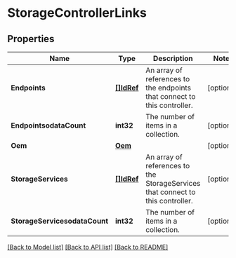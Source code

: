 # StorageControllerLinks

## Properties
Name | Type | Description | Notes
------------ | ------------- | ------------- | -------------
**Endpoints** | [**[]IdRef**](idRef.md) | An array of references to the endpoints that connect to this controller. | [optional] 
**EndpointsodataCount** | **int32** | The number of items in a collection. | [optional] 
**Oem** | [**Oem**](Oem.md) |  | [optional] 
**StorageServices** | [**[]IdRef**](idRef.md) | An array of references to the StorageServices that connect to this controller. | [optional] 
**StorageServicesodataCount** | **int32** | The number of items in a collection. | [optional] 

[[Back to Model list]](../README.md#documentation-for-models) [[Back to API list]](../README.md#documentation-for-api-endpoints) [[Back to README]](../README.md)


